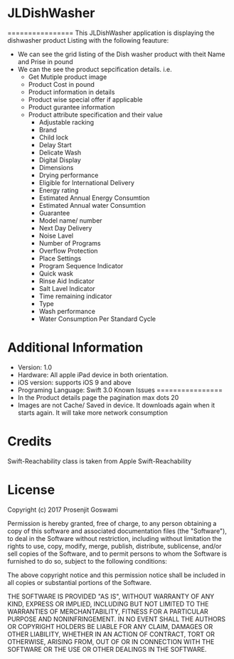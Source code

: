 # JLDishWasher

================
This JLDishWasher application is displaying the dishwasher product Listing with the following feauture:
- We can see the grid listing of the Dish washer product with theit Name and Prise in pound
- We can the see the product sepcification details. i.e.
  - Get Mutiple product image 
  - Product Cost in pound
  - Product information in details 
  - Product wise special offer if applicable
  - Product gurantee information
  - Product attribute specification and their value
    - Adjustable racking
    - Brand
    - Child lock
    - Delay Start
    - Delicate Wash
    - Digital Display
    - Dimensions
    - Drying performance
    - Eligible for International Delivery
    - Energy rating
    - Estimated Annual Energy Consumtion
    - Estimated Annual water Consumtion
    - Guarantee
    - Model name/ number
    - Next Day Delivery
    - Noise Lavel
    - Number of Programs
    - Overflow Protection
    - Place Settings
    - Program Sequence Indicator
    - Quick wask
    - Rinse Aid Indicator
    - Salt Lavel Indicator
    - Time remaining indicator
    - Type
    - Wash performance
    - Water Consumption Per Standard Cycle
    
Additional Information
===========================
- Version: 1.0
- Hardware: All apple iPad device in both orientation.
- iOS version: supports iOS 9 and above
- Programing Language: Swift 3.0
Known Issues
================
- In the Product details page the pagination max dots 20
- Images are not Cache/ Saved  in device. It downloads again when it starts again. It will take more network consumption

Credits
================
Swift-Reachability class is taken from Apple Swift-Reachability

License
=======
Copyright (c) 2017 Prosenjit Goswami

Permission is hereby granted, free of charge, to any person
obtaining a copy of this software and associated documentation
files (the "Software"), to deal in the Software without
restriction, including without limitation the rights to use,
copy, modify, merge, publish, distribute, sublicense, and/or sell
copies of the Software, and to permit persons to whom the
Software is furnished to do so, subject to the following
conditions:

The above copyright notice and this permission notice shall be
included in all copies or substantial portions of the Software.

THE SOFTWARE IS PROVIDED "AS IS", WITHOUT WARRANTY OF ANY KIND,
EXPRESS OR IMPLIED, INCLUDING BUT NOT LIMITED TO THE WARRANTIES
OF MERCHANTABILITY, FITNESS FOR A PARTICULAR PURPOSE AND
NONINFRINGEMENT. IN NO EVENT SHALL THE AUTHORS OR COPYRIGHT
HOLDERS BE LIABLE FOR ANY CLAIM, DAMAGES OR OTHER LIABILITY,
WHETHER IN AN ACTION OF CONTRACT, TORT OR OTHERWISE, ARISING
FROM, OUT OF OR IN CONNECTION WITH THE SOFTWARE OR THE USE OR
OTHER DEALINGS IN THE SOFTWARE.
